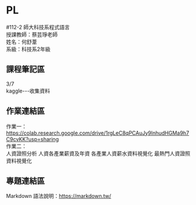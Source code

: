 # PL
#112-2 師大科技系程式語言   
授課教師：蔡芸琤老師  
姓名：何舒葦  
系級：科技系2年級  

## 課程筆記區  
3/7  
kaggle---收集資料  

## 作業連結區  
作業一：https://colab.research.google.com/drive/1rgLeC8qPCAuJy9lnhudHGMa9h7C9cvKK?usp=sharing  
作業二：  
人資證照分析
人資各產業薪資及年資
各產業人資薪水資料視覺化
最熱門人資證照資料視覺化
 


## 專題連結區  

Markdown 語法說明：https://markdown.tw/

